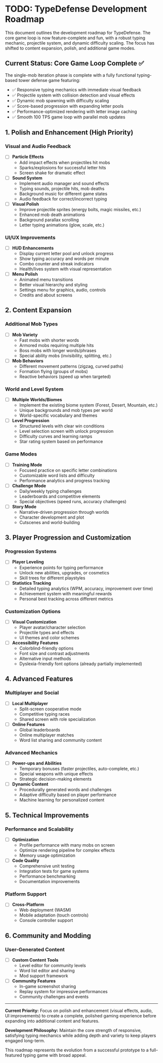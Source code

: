 # TODO: TypeDefense Development Roadmap

This document outlines the development roadmap for TypeDefense. The core game loop is now feature-complete and fun, with a robust typing mechanic, projectile system, and dynamic difficulty scaling. The focus has shifted to content expansion, polish, and additional game modes.

## Current Status: Core Game Loop Complete ✅

The single-mob iteration phase is complete with a fully functional typing-based tower defense game featuring:

- ✅ Responsive typing mechanics with immediate visual feedback
- ✅ Projectile system with collision detection and visual effects  
- ✅ Dynamic mob spawning with difficulty scaling
- ✅ Score-based progression with expanding letter pools
- ✅ Performance-optimized rendering with letter image caching
- ✅ Smooth 100 TPS game loop with parallel mob updates

## 1. Polish and Enhancement (High Priority)

### Visual and Audio Feedback

- [ ] **Particle Effects**
  - Add impact effects when projectiles hit mobs
  - Sparks/explosions for successful letter hits
  - Screen shake for dramatic effect
- [ ] **Sound System**
  - Implement audio manager and sound effects
  - Typing sounds, projectile hits, mob deaths
  - Background music for different game states
  - Audio feedback for correct/incorrect typing
- [ ] **Visual Polish**
  - Improve projectile sprites (energy bolts, magic missiles, etc.)
  - Enhanced mob death animations
  - Background parallax scrolling
  - Letter typing animations (glow, scale, etc.)

### UI/UX Improvements

- [ ] **HUD Enhancements**
  - Display current letter pool and unlock progress
  - Show typing accuracy and words per minute
  - Combo counter and streak indicators
  - Health/lives system with visual representation
- [ ] **Menu Polish**
  - Animated menu transitions
  - Better visual hierarchy and styling
  - Settings menu for graphics, audio, controls
  - Credits and about screens

## 2. Content Expansion

### Additional Mob Types

- [ ] **Mob Variety**
  - Fast mobs with shorter words
  - Armored mobs requiring multiple hits
  - Boss mobs with longer words/phrases
  - Special ability mobs (invisibility, splitting, etc.)
- [ ] **Mob Behaviors**
  - Different movement patterns (zigzag, curved paths)
  - Formation flying (groups of mobs)
  - Reactive behaviors (speed up when targeted)

### World and Level System

- [ ] **Multiple Worlds/Biomes**
  - Implement the existing biome system (Forest, Desert, Mountain, etc.)
  - Unique backgrounds and mob types per world
  - World-specific vocabulary and themes
- [ ] **Level Progression**
  - Structured levels with clear win conditions
  - Level selection screen with unlock progression
  - Difficulty curves and learning ramps
  - Star rating system based on performance

### Game Modes

- [ ] **Training Mode**
  - Focused practice on specific letter combinations
  - Customizable word lists and difficulty
  - Performance analytics and progress tracking
- [ ] **Challenge Mode**
  - Daily/weekly typing challenges
  - Leaderboards and competitive elements
  - Special objectives (speed runs, accuracy challenges)
- [ ] **Story Mode**
  - Narrative-driven progression through worlds
  - Character development and plot
  - Cutscenes and world-building

## 3. Player Progression and Customization

### Progression Systems

- [ ] **Player Leveling**
  - Experience points for typing performance
  - Unlock new abilities, upgrades, or cosmetics
  - Skill trees for different playstyles
- [ ] **Statistics Tracking**
  - Detailed typing analytics (WPM, accuracy, improvement over time)
  - Achievement system with meaningful rewards
  - Personal best tracking across different metrics

### Customization Options

- [ ] **Visual Customization**
  - Player avatar/character selection
  - Projectile types and effects
  - UI themes and color schemes
- [ ] **Accessibility Features**
  - Colorblind-friendly options
  - Font size and contrast adjustments
  - Alternative input methods
  - Dyslexia-friendly font options (already partially implemented)

## 4. Advanced Features

### Multiplayer and Social

- [ ] **Local Multiplayer**
  - Split-screen cooperative mode
  - Competitive typing races
  - Shared screen with role specialization
- [ ] **Online Features**
  - Global leaderboards
  - Online multiplayer matches
  - Word list sharing and community content

### Advanced Mechanics

- [ ] **Power-ups and Abilities**
  - Temporary bonuses (faster projectiles, auto-complete, etc.)
  - Special weapons with unique effects
  - Strategic decision-making elements
- [ ] **Dynamic Content**
  - Procedurally generated words and challenges
  - Adaptive difficulty based on player performance
  - Machine learning for personalized content

## 5. Technical Improvements

### Performance and Scalability

- [ ] **Optimization**
  - Profile performance with many mobs on screen
  - Optimize rendering pipeline for complex effects
  - Memory usage optimization
- [ ] **Code Quality**
  - Comprehensive unit testing
  - Integration tests for game systems
  - Performance benchmarking
  - Documentation improvements

### Platform Support

- [ ] **Cross-Platform**
  - Web deployment (WASM)
  - Mobile adaptation (touch controls)
  - Console controller support

## 6. Community and Modding

### User-Generated Content

- [ ] **Custom Content Tools**
  - Level editor for community levels
  - Word list editor and sharing
  - Mod support framework
- [ ] **Community Features**
  - In-game screenshot sharing
  - Replay system for impressive performances
  - Community challenges and events

---

**Current Priority:**
Focus on polish and enhancement (visual effects, audio, UI improvements) to create a complete, polished gaming experience before expanding into additional content and features.

**Development Philosophy:**
Maintain the core strength of responsive, satisfying typing mechanics while adding depth and variety to keep players engaged long-term.

This roadmap represents the evolution from a successful prototype to a full-featured typing game with broad appeal.
